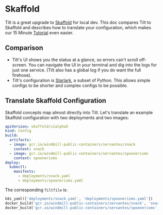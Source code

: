 # Skaffold
Tilt is a great upgrade to [Skaffold](https://skaffold.dev) for local dev. This doc compares Tilt to Skaffold and describes how to translate your configuration, which makes our 15 Minute [Tutorial](tutorial.html) even easier.

## Comparison
* Tilt's UI shows you the status at a glance, so errors can't scroll off-screen. You can navigate the UI in your terminal and dig into the logs for just one service. (Tilt also has a global log if you do want the full firehose).
* Tilt's configuration is [Starlark](https://github.com/bazelbuild/starlark#tour>), a subset of Python. This allows simple configs to be shorter and complex configs to be possible.

## Translate Skaffold Configuration
Skaffold concepts map almost directly into Tilt. Let's translate an example Skaffold configuration with two deployments and two images:

```yaml
apiVersion: skaffold/v1alpha5
kind: Config
build:
  artifacts:
  - image: gcr.io/windmill-public-containers/servantes/snack
    context: snack
  - image: gcr.io/windmill-public-containers/servantes/spoonerisms
    context: spoonerisms
deploy:
  kubectl:
    manifests:
      - deployments/snack.yaml
      - deployments/spoonerisms.yaml
```

The corresponding `Tiltfile` is:
```python
k8s_yaml(['deployments/snack.yaml', 'deployments/spoonerisms.yaml'])
docker_build('gcr.io/windmill-public-containers/servantes/snack', 'snack')
docker_build('gcr.io/windmill-public-containers/servantes/spoonerisms', 'spoonerisms')
```
